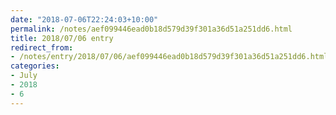 ```yaml
---
date: "2018-07-06T22:24:03+10:00"
permalink: /notes/aef099446ead0b18d579d39f301a36d51a251dd6.html
title: 2018/07/06 entry
redirect_from:
- /notes/entry/2018/07/06/aef099446ead0b18d579d39f301a36d51a251dd6.html
categories:
- July
- 2018
- 6
---
```

